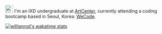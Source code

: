 <img src='https://qpluspicture.oss-cn-beijing.aliyuncs.com/6LjjQA/Hi.gif' alt='Hi' width="24"/> I'm an IXD undergraduate at [ArtCenter](https://www.artcenter.edu/), currently attending a coding bootcamp based in Seoul, Korea: [WeCode](https://github.com/wecode-bootcamp-korea).

[![willianrod's wakatime stats](https://github-readme-stats.vercel.app/api/wakatime?username=ggkim0614)](https://github.com/anuraghazra/github-readme-stats)

<!--
**ggkim0614/ggkim0614** is a ✨ _special_ ✨ repository because its `README.md` (this file) appears on your GitHub profile.

Here are some ideas to get you started:

- 🔭 I’m currently working on ...
- 🌱 I’m currently learning ...
- 👯 I’m looking to collaborate on ...
- 🤔 I’m looking for help with ...
- 💬 Ask me about ...
- 📫 How to reach me: ...
- 😄 Pronouns: ...
- ⚡ Fun fact: ...
-->
